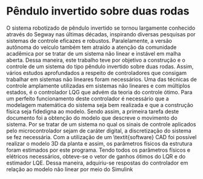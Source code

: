 # Pêndulo invertido sobre duas rodas

O sistema robotizado de pêndulo invertido se tornou largamente conhecido através do Segway nas últimas décadas, inspirando diversas pesquisas por sistemas de controle eficazes e robustos. Paralelamente, a versão autônoma do veículo também tem atraído a atenção da comunidade acadêmica por se tratar de um sistema não linear e instável em malha aberta. Dessa maneira, este trabalho teve por objetivo a construção e o controle de um sistema do tipo pêndulo invertido sobre duas rodas. Assim, vários estudos aprofundados a respeito de controladores que consigam trabalhar em sistemas não lineares foram necessários. Uma das técnicas de controle amplamente utilizadas em sistemas não lineares e com múltiplos estados, é o controlador LQG que advém da teoria do controle ótimo. Para um perfeito funcionamento deste controlador é necessário que a modelagem matemática do sistema seja bem realizada e que a construção física seja fidedigna ao modelo. Sendo assim, a primeira tarefa deste documento foi a obtenção do modelo que descreve o movimento do sistema. Por se tratar de um sistema no qual os sinais de controle aplicados pelo microcontrolador sejam de caráter digital, a discretização do sistema se fez necessária. Com a utilização de um \textit{software} CAD foi possível realizar o modelo 3D da planta e assim, os parâmetros físicos da estrutura foram estimados por este programa. Tendo todos os parâmetros físicos e elétricos necessários, obteve-se o vetor de ganhos ótimos do LQR e do estimador LQE. Dessa maneira, adquiriu-se respostas do controlador em relação ao modelo não linear por meio do Simulink